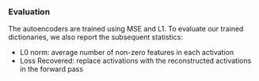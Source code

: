 ### Evaluation

The autoencoders are trained using MSE and L1. To evaluate our trained dictionaries, we also report the subsequent statistics: 
- L0 norm: average number of non-zero features in each activation
- Loss Recovered: replace activations with the reconstructed activations in the forward pass 
